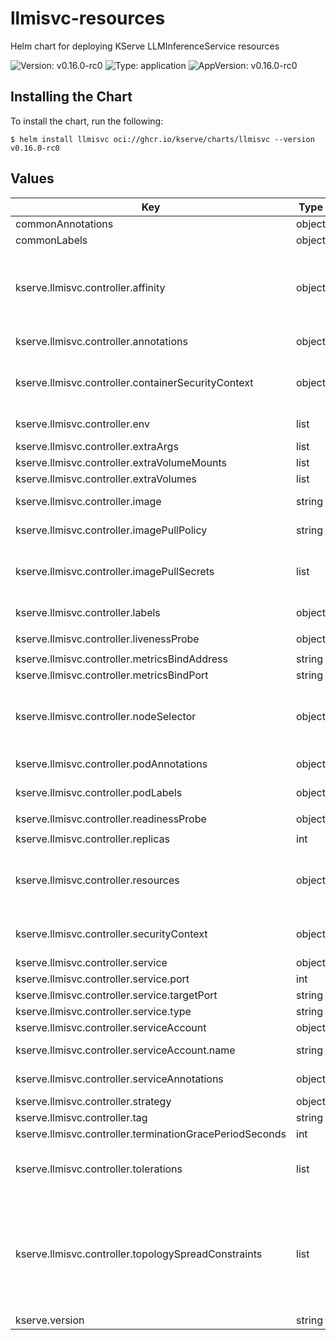 # llmisvc-resources

Helm chart for deploying KServe LLMInferenceService resources

![Version: v0.16.0-rc0](https://img.shields.io/badge/Version-v0.16.0--rc0-informational?style=flat-square) ![Type: application](https://img.shields.io/badge/Type-application-informational?style=flat-square) ![AppVersion: v0.16.0-rc0](https://img.shields.io/badge/AppVersion-v0.16.0--rc0-informational?style=flat-square)

## Installing the Chart

To install the chart, run the following:

```console
$ helm install llmisvc oci://ghcr.io/kserve/charts/llmisvc --version v0.16.0-rc0
```

## Values

| Key | Type | Default | Description |
|-----|------|---------|-------------|
| commonAnnotations | object | `{}` | Common annotations to add to all resources |
| commonLabels | object | `{}` | Common labels to add to all resources |
| kserve.llmisvc.controller.affinity | object | `{}` | A Kubernetes Affinity, if required For more information, see [Affinity v1 core](https://kubernetes.io/docs/reference/generated/kubernetes-api/v1.27/#affinity-v1-core)  For example:   affinity:     nodeAffinity:      requiredDuringSchedulingIgnoredDuringExecution:        nodeSelectorTerms:        - matchExpressions:          - key: foo.bar.com/role            operator: In            values:            - master |
| kserve.llmisvc.controller.annotations | object | `{}` | Optional additional annotations to add to the controller deployment |
| kserve.llmisvc.controller.containerSecurityContext | object | `{"allowPrivilegeEscalation":false,"capabilities":{"drop":["ALL"]},"privileged":false,"readOnlyRootFilesystem":true,"runAsNonRoot":true,"runAsUser":1000,"seccompProfile":{"type":"RuntimeDefault"}}` | Container Security Context to be set on the controller component container For more information, see [Configure a Security Context for a Pod or Container](https://kubernetes.io/docs/tasks/configure-pod-container/security-context/) |
| kserve.llmisvc.controller.env | list | `[]` | Environment variables to be set on the controller container |
| kserve.llmisvc.controller.extraArgs | list | `[]` | Additional command line arguments |
| kserve.llmisvc.controller.extraVolumeMounts | list | `[]` | Additional volume mounts |
| kserve.llmisvc.controller.extraVolumes | list | `[]` | Additional volumes to be mounted |
| kserve.llmisvc.controller.image | string | `"kserve/llmisvc-controller"` | KServe LLM ISVC controller manager container image |
| kserve.llmisvc.controller.imagePullPolicy | string | `"IfNotPresent"` | Specifies when to pull controller image from registry |
| kserve.llmisvc.controller.imagePullSecrets | list | `[]` | Reference to one or more secrets to be used when pulling images For more information, see [Pull an Image from a Private Registry](https://kubernetes.io/docs/tasks/configure-pod-container/pull-image-private-registry/)  For example:  imagePullSecrets:    - name: "image-pull-secret" |
| kserve.llmisvc.controller.labels | object | `{}` | Optional additional labels to add to the controller deployment |
| kserve.llmisvc.controller.livenessProbe | object | `{"enabled":true,"failureThreshold":5,"httpGet":{"path":"/healthz","port":8081},"initialDelaySeconds":30,"periodSeconds":10,"timeoutSeconds":5}` | Liveness probe configuration |
| kserve.llmisvc.controller.metricsBindAddress | string | `"127.0.0.1"` | Metrics bind address |
| kserve.llmisvc.controller.metricsBindPort | string | `"8443"` | Metrics bind port |
| kserve.llmisvc.controller.nodeSelector | object | `{}` | The nodeSelector on Pods tells Kubernetes to schedule Pods on the nodes with matching labels For more information, see [Assigning Pods to Nodes](https://kubernetes.io/docs/concepts/scheduling-eviction/assign-pod-node/)  For example:   nodeSelector:     kubernetes.io/arch: amd64 |
| kserve.llmisvc.controller.podAnnotations | object | `{}` | Optional additional annotations to add to the controller Pods |
| kserve.llmisvc.controller.podLabels | object | `{}` | Optional additional labels to add to the controller Pods |
| kserve.llmisvc.controller.readinessProbe | object | `{"enabled":true,"failureThreshold":5,"httpGet":{"path":"/readyz","port":8081},"initialDelaySeconds":30,"periodSeconds":5,"timeoutSeconds":5}` | Readiness probe configuration |
| kserve.llmisvc.controller.replicas | int | `1` | Number of replicas for the controller deployment |
| kserve.llmisvc.controller.resources | object | `{"limits":{"cpu":"100m","memory":"300Mi"},"requests":{"cpu":"100m","memory":"300Mi"}}` | Resources to provide to the llmisvc controller pod  For example:  resources:    limits:      cpu: 100m      memory: 300Mi    requests:      cpu: 100m      memory: 300Mi  For more information, see [Resource Management for Pods and Containers](https://kubernetes.io/docs/concepts/configuration/manage-resources-containers/) |
| kserve.llmisvc.controller.securityContext | object | `{"runAsNonRoot":true,"seccompProfile":{"type":"RuntimeDefault"}}` | Pod Security Context For more information, see [Configure a Security Context for a Pod or Container](https://kubernetes.io/docs/tasks/configure-pod-container/security-context/) |
| kserve.llmisvc.controller.service | object | `{"port":8443,"targetPort":"metrics","type":"ClusterIP"}` | Service configuration |
| kserve.llmisvc.controller.service.port | int | `8443` | Service port for metrics |
| kserve.llmisvc.controller.service.targetPort | string | `"metrics"` | Service target port |
| kserve.llmisvc.controller.service.type | string | `"ClusterIP"` | Service type |
| kserve.llmisvc.controller.serviceAccount | object | `{"name":""}` | Service account configuration |
| kserve.llmisvc.controller.serviceAccount.name | string | `""` | Name of the service account to use If not set, a name is generated using the deployment name |
| kserve.llmisvc.controller.serviceAnnotations | object | `{}` | Optional additional annotations to add to the controller service |
| kserve.llmisvc.controller.strategy | object | `{"rollingUpdate":{"maxSurge":1,"maxUnavailable":0},"type":"RollingUpdate"}` | Deployment strategy |
| kserve.llmisvc.controller.tag | string | `"v0.16.0-rc0"` | KServe LLM ISVC controller container image tag |
| kserve.llmisvc.controller.terminationGracePeriodSeconds | int | `10` | Termination grace period in seconds |
| kserve.llmisvc.controller.tolerations | list | `[]` | A list of Kubernetes Tolerations, if required For more information, see [Toleration v1 core](https://kubernetes.io/docs/reference/generated/kubernetes-api/v1.27/#toleration-v1-core)  For example:   tolerations:   - key: foo.bar.com/role     operator: Equal     value: master     effect: NoSchedule |
| kserve.llmisvc.controller.topologySpreadConstraints | list | `[]` | A list of Kubernetes TopologySpreadConstraints, if required For more information, see [Topology spread constraint v1 core](https://kubernetes.io/docs/reference/generated/kubernetes-api/v1.27/#topologyspreadconstraint-v1-core)  For example:   topologySpreadConstraints:   - maxSkew: 2     topologyKey: topology.kubernetes.io/zone     whenUnsatisfiable: ScheduleAnyway     labelSelector:       matchLabels:         app.kubernetes.io/instance: llmisvc-controller-manager         app.kubernetes.io/component: controller |
| kserve.version | string | `"v0.16.0-rc0"` | Version of KServe LLM ISVC components |

